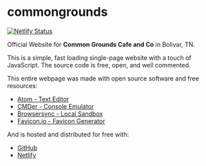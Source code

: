 # commongrounds
[![Netlify Status](https://api.netlify.com/api/v1/badges/9fec5f80-36a4-4b1a-8e40-ff1cf5a86750/deploy-status)](https://app.netlify.com/sites/amazing-hamilton-b70aec/deploys)

Official Website for
**Common Grounds Cafe and Co** in Bolivar, TN.

This is a simple, fast loading single-page website with a touch of JavaScript. The source code is free, open, and well commented.

This entire webpage was made with open source software and free resources:  
* [Atom - Text Editor](https://atom.io/)
* [CMDer - Console Emulator](https://cmder.net/)
* [Browsersync - Local Sandbox](https://www.browsersync.io/)
* [Favicon.io - Favicon Generator](https://favicon.io)

And is hosted and distributed for free with:
* [GitHub](https://github.com/)
* [Netlify](https://www.netlify.com/)
